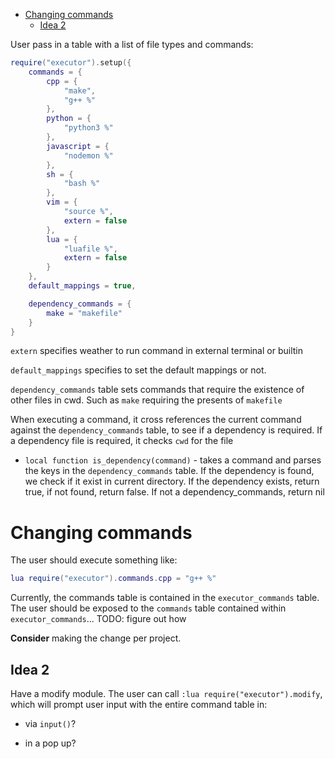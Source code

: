<!-- vim-markdown-toc GFM -->

* [Changing commands](#changing-commands)
    * [Idea 2](#idea-2)

<!-- vim-markdown-toc -->

User pass in a table with a list of file types and commands:

```lua
require("executor").setup({
    commands = {
        cpp = {
            "make",
            "g++ %"
        },
        python = {
            "python3 %"
        },
        javascript = {
            "nodemon %"
        },
        sh = {
            "bash %"
        },
        vim = {
            "source %",
            extern = false
        },
        lua = {
            "luafile %",
            extern = false
        }
    },
    default_mappings = true,

    dependency_commands = {
        make = "makefile"
    }
}
```

`extern` specifies weather to run command in external terminal or builtin

`default_mappings` specifies to set the default mappings or not.

`dependency_commands` table sets commands that require the existence of other
files in cwd. Such as `make` requiring the presents of `makefile`

When executing a command, it cross references the current command against the
`dependency_commands` table, to see if a dependency is required. If a dependency
file is required, it checks `cwd` for the file

   * `local function is_dependency(command)` - takes a command and parses the
   keys in the `dependency_commands` table. If the dependency is found, we check
   if it exist in current directory. If the dependency exists, return true, if
   not found, return false. If not a dependency_commands, return nil

# Changing commands

The user should execute something like:

```lua
lua require("executor").commands.cpp = "g++ %"
```

Currently, the commands table is contained in the `executor_commands` table. The
user should be exposed to the `commands` table contained within
`executor_commands`... TODO:  figure out how

**Consider** making the change per project.

## Idea 2

Have a modify module. The user can call `:lua require("executor").modify`, which
will prompt user input with the entire command table in:

   * via `input()`?

   * in a pop up?
